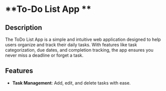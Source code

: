 # **To-Do List App **

## **Description**
The ToDo List App is a simple and intuitive web application designed to help users organize and track their daily tasks. With features like task categorization, due dates, and completion tracking, the app ensures you never miss a deadline or forget a task.

## **Features**
- **Task Management**: Add, edit, and delete tasks with ease.
